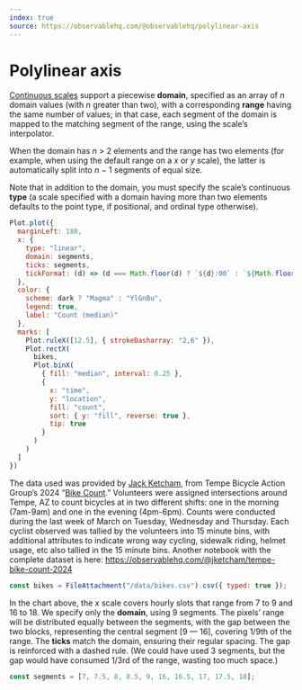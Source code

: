 ```yaml
---
index: true
source: https://observablehq.com/@observablehq/polylinear-axis
---
```


# Polylinear axis

[Continuous scales](https://observablehq.com/plot/features/scales#continuous-scales) support a piecewise **domain**, specified as an array of _n_ domain values (with _n_ greater than two), with a corresponding **range** having the same number of values; in that case, each segment of the domain is mapped to the matching segment of the range, using the scale’s interpolator.

When the domain has _n_&nbsp;&gt;&nbsp;2 elements and the range has two elements (for example, when using the default range on a _x_ or _y_ scale), the latter is automatically split into _n_&nbsp;&minus;&nbsp;1 segments of equal size.

Note that in addition to the domain, you must specify the scale’s continuous **type** (a scale specified with a domain having more than two elements defaults to the point type, if positional, and ordinal type otherwise).

```js echo
Plot.plot({
  marginLeft: 180,
  x: {
    type: "linear",
    domain: segments,
    ticks: segments,
    tickFormat: (d) => (d === Math.floor(d) ? `${d}:00` : `${Math.floor(d)}:30`)
  },
  color: {
    scheme: dark ? "Magma" : "YlGnBu",
    legend: true,
    label: "Count (median)"
  },
  marks: [
    Plot.ruleX([12.5], { strokeDasharray: "2,6" }),
    Plot.rectX(
      bikes,
      Plot.binX(
        { fill: "median", interval: 0.25 },
        {
          x: "time",
          y: "location",
          fill: "count",
          sort: { y: "fill", reverse: true },
          tip: true
        }
      )
    )
  ]
})
```

The data used was provided by [Jack Ketcham](https://observablehq.com/@jketcham), from Tempe Bicycle Action Group’s 2024 “[Bike Count](https://www.biketempe.org/bike-count-data/).” Volunteers were assigned intersections around Tempe, AZ to count bicycles at in two different shifts: one in the morning (7am-9am) and one in the evening (4pm-6pm). Counts were conducted during the last week of March on Tuesday, Wednesday and Thursday. Each cyclist observed was tallied by the volunteers into 15 minute bins, with additional attributes to indicate wrong way cycling, sidewalk riding, helmet usage, etc also tallied in the 15 minute bins. Another notebook with the complete dataset is here: https://observablehq.com/@jketcham/tempe-bike-count-2024

```js echo
const bikes = FileAttachment("/data/bikes.csv").csv({ typed: true });
```

In the chart above, the _x_ scale covers hourly slots that range from 7 to 9 and 16 to 18. We specify only the **domain**, using 9 segments. The pixels’ range will be distributed equally between the segments, with the gap between the two blocks, representing the central segment [9 — 16], covering 1/9th of the range. The **ticks** match the domain, ensuring their regular spacing. The gap is reinforced with a dashed rule. (We could have used 3 segments, but the gap would have consumed 1/3rd of the range, wasting too much space.)

```js echo
const segments = [7, 7.5, 8, 8.5, 9, 16, 16.5, 17, 17.5, 18];
```
